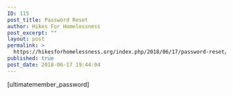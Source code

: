 ```yaml
---
ID: 115
post_title: Password Reset
author: Hikes For Homelessness
post_excerpt: ""
layout: post
permalink: >
  https://hikesforhomelessness.org/index.php/2018/06/17/password-reset/
published: true
post_date: 2018-06-17 19:44:04
---
```

[ultimatemember_password]